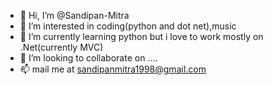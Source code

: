 - 👋 Hi, I’m @Sandipan-Mitra
- 👀 I’m interested in coding(python and dot net),music
- 🌱 I’m currently learning python but i love to work mostly on .Net(currently MVC)
- 💞️ I’m looking to collaborate on ....
- 📫 mail me at sandipanmitra1998@gmail.com

<!---
Sandipan-Mitra/Sandipan-Mitra is a ✨ special ✨ repository because its `README.md` (this file) appears on your GitHub profile.
You can click the Preview link to take a look at your changes.
--->
